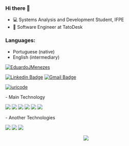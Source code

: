 ### Hi there 👋

- 💻 Systems Analysis and Development Student, IFPE
- 💼 Software Engineer at TatoDesk

<h3>Languages: </h3>
<ul>
  <li>Portuguese (native)</li>
  <li>English (intermediary)</li>
</ul>

[![EduardoJMenezes](https://github-readme-stats.vercel.app/api?username=EduardoJMenezes&theme=tokyonight)](https://github.com/anuraghazra/github-readme-stats)

[![Linkedin Badge](https://img.shields.io/badge/-EduardoMenezes-blue?style=flat-square&logo=Linkedin&logoColor=white&link=https://www.linkedin.com/in/rebeca-albuquerquew//)](https://www.linkedin.com/in/eduardo-menezes-b25a40218/) [![Gmail Badge](https://img.shields.io/badge/-eduardojmenezesv@gmail.com-c14438?style=flat-square&logo=Gmail&logoColor=white&link=mailto:eduardojmenezesv@gmail.com)](mailto:rebecalbuq0@gmail.com)


[![iuricode](https://github-readme-stats.vercel.app/api/top-langs/?username=EduardoJMenezes&hide=html&layout=compact&theme=tokyonight)](https://github.com/anuraghazra/github-readme-stats)

<h>- Main Technology</h>

<img src="https://img.shields.io/badge/TypeScript-007ACC?style=for-the-badge&logo=typescript&logoColor=white"> <img src="https://img.shields.io/badge/JavaScript-F7DF1E?style=for-the-badge&logo=javascript&logoColor=black"> <img src="https://img.shields.io/badge/Node.js-43853D?style=for-the-badge&logo=node.js&logoColor=white"> <img src="https://img.shields.io/badge/React-20232A?style=for-the-badge&logo=react&logoColor=61DAFB"> <img src="https://img.shields.io/badge/HTML5-E34F26?style=for-the-badge&logo=html5&logoColor=white"> <img src="https://img.shields.io/badge/CSS3-1572B6?style=for-the-badge&logo=css3&logoColor=white"> 

<h>- Another Technologies</h>

<img src="https://img.shields.io/badge/Python-3776AB?style=for-the-badge&logo=python&logoColor=white"> <img src="https://img.shields.io/badge/Java-ED8B00?style=for-the-badge&logo=java&logoColor=white"> <img src="https://img.shields.io/badge/MySQL-00000F?style=for-the-badge&logo=mysql&logoColor=white"> 

<div align="center">
  <img src="https://profile-counter.glitch.me/EduardoJMenezes/count.svg?"  />
</div>
